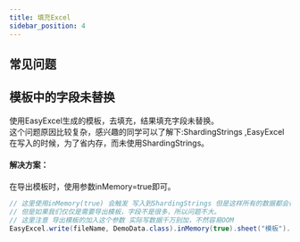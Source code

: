 ```yaml
---
title: 填充Excel
sidebar_position: 4
---
```


## 常见问题

## 模板中的字段未替换

使用EasyExcel生成的模板，去填充，结果填充字段未替换。   
这个问题原因比较复杂，感兴趣的同学可以了解下:ShardingStrings ,EasyExcel在写入的时候，为了省内存，而未使用ShardingStrings。

#### 解决方案：

在导出模板时，使用参数inMemory=true即可。

```java 
// 这里使用inMemory(true) 会触发 写入到ShardingStrings 但是这样所有的数据都会在内存 所以容易OOM
// 但是如果我们仅仅是需要导出模板，字段不是很多，所以问题不大。
// 这里注意 导出模板的加入这个参数 实际写数据千万别加，不然容易OOM
EasyExcel.write(fileName, DemoData.class).inMemory(true).sheet("模板").doWrite(fillData());
```